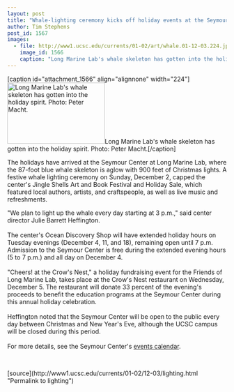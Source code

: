 ```yaml
---
layout: post
title: "Whale-lighting ceremony kicks off holiday events at the Seymour Center"
author: Tim Stephens
post_id: 1567
images:
  - file: http://www1.ucsc.edu/currents/01-02/art/whale.01-12-03.224.jpg
    image_id: 1566
    caption: "Long Marine Lab's whale skeleton has gotten into the holiday spirit. Photo: Peter Macht."
---
```


[caption id="attachment_1566" align="alignnone" width="224"]<a href="http://localhost/mysite/wp-content/uploads/2001/12/whale.01-12-03.224.jpg"><img class="size-full wp-image-1566" src="http://localhost/mysite/wp-content/uploads/2001/12/whale.01-12-03.224.jpg" alt="Long Marine Lab's whale skeleton has gotten into the holiday spirit. Photo: Peter Macht." width="224" height="140" /></a>Long Marine Lab's whale skeleton has gotten into the holiday spirit. Photo: Peter Macht.[/caption]
<p>
  The holidays have arrived at the Seymour Center at Long Marine Lab, where the 87-foot blue whale skeleton is aglow with 900 feet of Christmas lights. A festive whale lighting ceremony on Sunday, December 2, capped the center's Jingle Shells Art and Book Festival and Holiday Sale, which featured local authors, artists, and craftspeople, as well as live music and refreshments.
</p>"We plan to light up the whale every day starting at 3 p.m.," said center director Julie Barrett Heffington.<br>
<br>
The center's Ocean Discovery Shop will have extended holiday hours on Tuesday evenings (December 4, 11, and 18), remaining open until 7 p.m. Admission to the Seymour Center is free during the extended evening hours (5 to 7 p.m.) and all day on December 4.<br>
<br>
"Cheers! at the Crow's Nest," a holiday fundraising event for the Friends of Long Marine Lab, takes place at the Crow's Nest restaurant on Wednesday, December 5. The restaurant will donate 33 percent of the evening's proceeds to benefit the education programs at the Seymour Center during this annual holiday celebration.<br>
<br>
Heffington noted that the Seymour Center will be open to the public every day between Christmas and New Year's Eve, although the UCSC campus will be closed during this period.<br>
<br>
For more details, see the Seymour Center's <a href="http://www2.ucsc.edu/seymourcenter/calendar.html">events calendar</a>.
<p>
  <br>

</p>
<p>

</p>
[source](http://www1.ucsc.edu/currents/01-02/12-03/lighting.html "Permalink to lighting")

